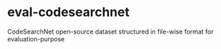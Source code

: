 # eval-codesearchnet
CodeSearchNet open-source dataset structured in file-wise format for evaluation-purpose
